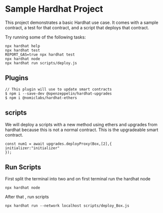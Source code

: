 # Sample Hardhat Project

This project demonstrates a basic Hardhat use case. It comes with a sample contract, a test for that contract, and a script that deploys that contract.

Try running some of the following tasks:

```shell
npx hardhat help
npx hardhat test
REPORT_GAS=true npx hardhat test
npx hardhat node
npx hardhat run scripts/deploy.js
```

## Plugins

```shell
// This plugin will use to update smart contracts
$ npm i --save-dev @openzeppelin/hardhat-upgrades
$ npm i @nomiclabs/hardhat-ethers
```

## scripts

We will deploy a scripts with a new method using ethers and upgrades from hardhat because this is not a normal contract. This is the upgradeable smart contract.

```shell
const num1 = await upgrades.deployProxy(Box,[2],{
initializer:"initializer"
});
```

## Run Scripts

First split the terminal into two and on first terminal run the hardhat node

```shell
npx hardhat node
```

After that , run scripts

```shell
npx hardhat run --network localhost scripts/deploy_Box.js
```
